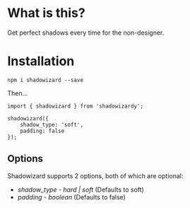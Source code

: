 # What is this?

Get perfect shadows every time for the non-designer.

# Installation

`npm i shadowizard --save`

Then...

```
import { shadowizard } from 'shadowizardy';

shadowizard({
    shadow_type: 'soft',
    padding: false
});
```

## Options

Shadowizard supports 2 options, both of which are optional:

* *shadow_type* - _hard | soft_ (Defaults to soft)
* *padding* - _boolean_ (Defaults to false)
